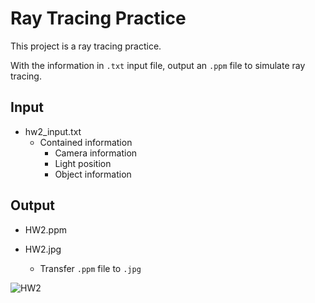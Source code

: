 # Ray Tracing Practice

This project is a ray tracing practice.

With the information in ```.txt``` input file, output an ```.ppm``` file to simulate ray tracing.


## Input

* hw2_input.txt
  * Contained information
    * Camera information
    * Light position
    * Object information

## Output

* HW2.ppm

* HW2.jpg
  * Transfer ```.ppm``` file to ```.jpg```

![HW2](https://user-images.githubusercontent.com/47785408/208734914-49cc538f-2f56-4308-af3e-75d95a92fda2.jpg)
